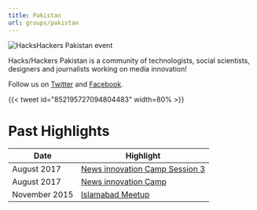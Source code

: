 ```yaml
---
title: Pakistan
url: groups/pakistan
---
```


![HacksHackers Pakistan event](https://pbs.twimg.com/media/DIJ3C9VXgAAxN7k?format=jpg&name=large)

Hacks/Hackers Pakistan is a community of technologists, social scientists, designers and journalists working on media innovation!

Follow us on [Twitter](https://twitter.com/HacksHackersPK) and [Facebook](https://www.facebook.com/HacksHackersPakistan/).

{{< tweet id="852195727094804483" width=80% >}}

# Past Highlights

| **Date**  | **Highlight** |  
|-----------|---------------|  
| August 2017 | [News innovation Camp Session 3](https://twitter.com/TheNestiO/status/901410593768394753) |
| August 2017 | [News innovation Camp](https://twitter.com/HacksHackersPK/status/886959394814128128) |   
| November 2015 | [Islamabad Meetup](https://twitter.com/spopalzai/status/661190818158505985) |
